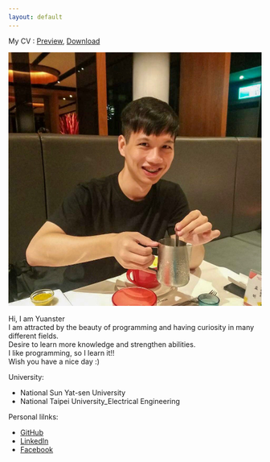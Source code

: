 ```yaml
---
layout: default
---
```


My CV : [Preview](./docs/CV.pdf), <a href="https://github.com/YaoyuanHsu/Yuanster/raw/gh-pages/docs/CV.pdf" target="_self">Download</a>

![My_Profile](index_profile.jpg)  

Hi, I am Yuanster  
  I am attracted by the beauty of programming and having curiosity in many different fields.  
  Desire to learn more knowledge and strengthen abilities.  
  I like programming, so I learn it!!  
  Wish you have a nice day :)  

University:  
  - National Sun Yat-sen University  
  - National Taipei University_Electrical Engineering  

Personal lilnks:
  - [GitHub](https://github.com/YaoyuanHsu)  
  - [LinkedIn](https://www.linkedin.com/in/yaoyuan-hsu/)  
  - [Facebook](https://www.facebook.com/profile.php?id=100000597043596)  
